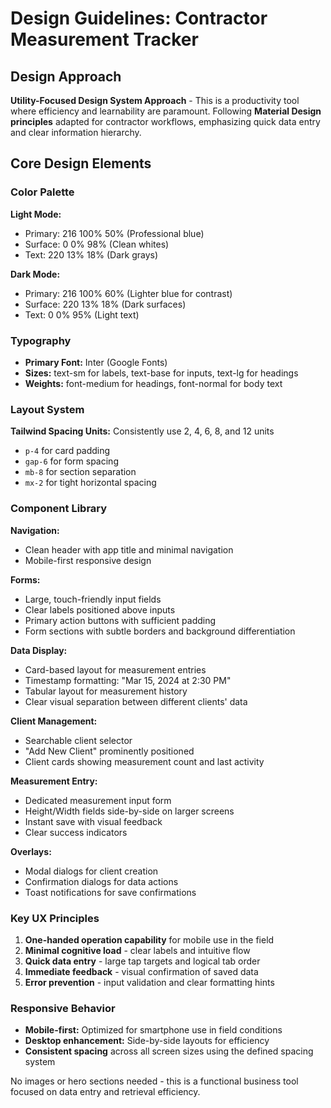 # Design Guidelines: Contractor Measurement Tracker

## Design Approach
**Utility-Focused Design System Approach** - This is a productivity tool where efficiency and learnability are paramount. Following **Material Design principles** adapted for contractor workflows, emphasizing quick data entry and clear information hierarchy.

## Core Design Elements

### Color Palette
**Light Mode:**
- Primary: 216 100% 50% (Professional blue)
- Surface: 0 0% 98% (Clean whites)
- Text: 220 13% 18% (Dark grays)

**Dark Mode:**
- Primary: 216 100% 60% (Lighter blue for contrast)
- Surface: 220 13% 18% (Dark surfaces)
- Text: 0 0% 95% (Light text)

### Typography
- **Primary Font:** Inter (Google Fonts)
- **Sizes:** text-sm for labels, text-base for inputs, text-lg for headings
- **Weights:** font-medium for headings, font-normal for body text

### Layout System
**Tailwind Spacing Units:** Consistently use 2, 4, 6, 8, and 12 units
- `p-4` for card padding
- `gap-6` for form spacing
- `mb-8` for section separation
- `mx-2` for tight horizontal spacing

### Component Library

**Navigation:**
- Clean header with app title and minimal navigation
- Mobile-first responsive design

**Forms:**
- Large, touch-friendly input fields
- Clear labels positioned above inputs
- Primary action buttons with sufficient padding
- Form sections with subtle borders and background differentiation

**Data Display:**
- Card-based layout for measurement entries
- Timestamp formatting: "Mar 15, 2024 at 2:30 PM"
- Tabular layout for measurement history
- Clear visual separation between different clients' data

**Client Management:**
- Searchable client selector
- "Add New Client" prominently positioned
- Client cards showing measurement count and last activity

**Measurement Entry:**
- Dedicated measurement input form
- Height/Width fields side-by-side on larger screens
- Instant save with visual feedback
- Clear success indicators

**Overlays:**
- Modal dialogs for client creation
- Confirmation dialogs for data actions
- Toast notifications for save confirmations

### Key UX Principles
1. **One-handed operation capability** for mobile use in the field
2. **Minimal cognitive load** - clear labels and intuitive flow
3. **Quick data entry** - large tap targets and logical tab order
4. **Immediate feedback** - visual confirmation of saved data
5. **Error prevention** - input validation and clear formatting hints

### Responsive Behavior
- **Mobile-first:** Optimized for smartphone use in field conditions
- **Desktop enhancement:** Side-by-side layouts for efficiency
- **Consistent spacing** across all screen sizes using the defined spacing system

No images or hero sections needed - this is a functional business tool focused on data entry and retrieval efficiency.